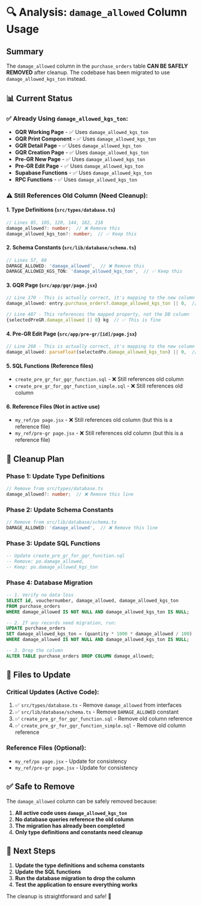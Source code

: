 # 🔍 Analysis: `damage_allowed` Column Usage

## Summary
The `damage_allowed` column in the `purchase_orders` table **CAN BE SAFELY REMOVED** after cleanup. The codebase has been migrated to use `damage_allowed_kgs_ton` instead.

## 📊 Current Status

### ✅ **Already Using `damage_allowed_kgs_ton`:**
- **GQR Working Page** - ✅ Uses `damage_allowed_kgs_ton`
- **GQR Print Component** - ✅ Uses `damage_allowed_kgs_ton`
- **GQR Detail Page** - ✅ Uses `damage_allowed_kgs_ton`
- **GQR Creation Page** - ✅ Uses `damage_allowed_kgs_ton`
- **Pre-GR New Page** - ✅ Uses `damage_allowed_kgs_ton`
- **Pre-GR Edit Page** - ✅ Uses `damage_allowed_kgs_ton`
- **Supabase Functions** - ✅ Uses `damage_allowed_kgs_ton`
- **RPC Functions** - ✅ Uses `damage_allowed_kgs_ton`

### ⚠️ **Still References Old Column (Need Cleanup):**

#### 1. **Type Definitions** (`src/types/database.ts`)
```typescript
// Lines 85, 105, 120, 144, 182, 218
damage_allowed?: number;  // ❌ Remove this
damage_allowed_kgs_ton?: number;  // ✅ Keep this
```

#### 2. **Schema Constants** (`src/lib/database/schema.ts`)
```typescript
// Lines 57, 80
DAMAGE_ALLOWED: 'damage_allowed',  // ❌ Remove this
DAMAGE_ALLOWED_KGS_TON: 'damage_allowed_kgs_ton',  // ✅ Keep this
```

#### 3. **GQR Page** (`src/app/gqr/page.jsx`)
```javascript
// Line 170 - This is actually correct, it's mapping to the new column
damage_allowed: entry.purchase_orders?.damage_allowed_kgs_ton || 0,  // ✅ This is fine

// Line 487 - This references the mapped property, not the DB column
{selectedPreGR.damage_allowed || 0} kg  // ✅ This is fine
```

#### 4. **Pre-GR Edit Page** (`src/app/pre-gr/[id]/page.jsx`)
```javascript
// Line 268 - This is actually correct, it's mapping to the new column
damage_allowed: parseFloat(selectedPo.damage_allowed_kgs_ton) || 0,  // ✅ This is fine
```

#### 5. **SQL Functions** (Reference files)
- `create_pre_gr_for_gqr_function.sql` - ❌ Still references old column
- `create_pre_gr_for_gqr_function_simple.sql` - ❌ Still references old column

#### 6. **Reference Files** (Not in active use)
- `my_ref/po page.jsx` - ❌ Still references old column (but this is a reference file)
- `my_ref/pre-gr page.jsx` - ❌ Still references old column (but this is a reference file)

## 🧹 Cleanup Plan

### **Phase 1: Update Type Definitions**
```typescript
// Remove from src/types/database.ts
damage_allowed?: number;  // ❌ Remove this line
```

### **Phase 2: Update Schema Constants**
```typescript
// Remove from src/lib/database/schema.ts
DAMAGE_ALLOWED: 'damage_allowed',  // ❌ Remove this line
```

### **Phase 3: Update SQL Functions**
```sql
-- Update create_pre_gr_for_gqr_function.sql
-- Remove: po.damage_allowed,
-- Keep: po.damage_allowed_kgs_ton
```

### **Phase 4: Database Migration**
```sql
-- 1. Verify no data loss
SELECT id, vouchernumber, damage_allowed, damage_allowed_kgs_ton 
FROM purchase_orders 
WHERE damage_allowed IS NOT NULL AND damage_allowed_kgs_ton IS NULL;

-- 2. If any records need migration, run:
UPDATE purchase_orders 
SET damage_allowed_kgs_ton = (quantity * 1000 * damage_allowed / 100)
WHERE damage_allowed IS NOT NULL AND damage_allowed_kgs_ton IS NULL;

-- 3. Drop the column
ALTER TABLE purchase_orders DROP COLUMN damage_allowed;
```

## 🎯 Files to Update

### **Critical Updates (Active Code):**
1. ✅ `src/types/database.ts` - Remove `damage_allowed` from interfaces
2. ✅ `src/lib/database/schema.ts` - Remove `DAMAGE_ALLOWED` constant
3. ✅ `create_pre_gr_for_gqr_function.sql` - Remove old column reference
4. ✅ `create_pre_gr_for_gqr_function_simple.sql` - Remove old column reference

### **Reference Files (Optional):**
- `my_ref/po page.jsx` - Update for consistency
- `my_ref/pre-gr page.jsx` - Update for consistency

## ✅ **Safe to Remove**

The `damage_allowed` column can be safely removed because:

1. **All active code uses `damage_allowed_kgs_ton`**
2. **No database queries reference the old column**
3. **The migration has already been completed**
4. **Only type definitions and constants need cleanup**

## 🚀 **Next Steps**

1. **Update the type definitions and schema constants**
2. **Update the SQL functions**
3. **Run the database migration to drop the column**
4. **Test the application to ensure everything works**

The cleanup is straightforward and safe! 🎉
